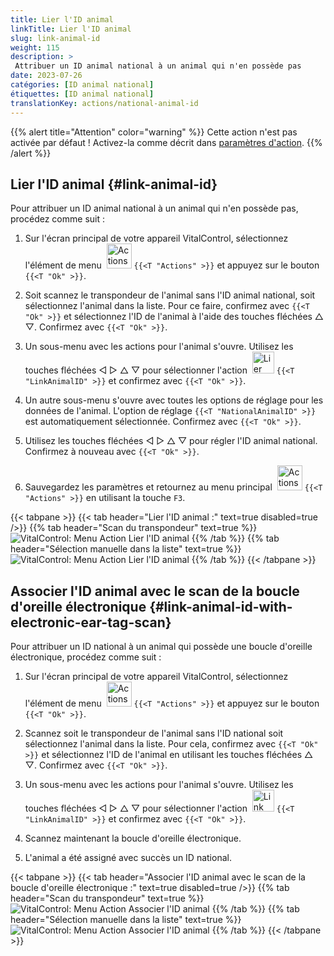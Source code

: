 ```yaml
---
title: Lier l'ID animal
linkTitle: Lier l'ID animal
slug: link-animal-id
weight: 115
description: >
 Attribuer un ID animal national à un animal qui n'en possède pas
date: 2023-07-26
catégories: [ID animal national]
étiquettes: [ID animal national]
translationKey: actions/national-animal-id
---
```

{{% alert title="Attention" color="warning" %}}
Cette action n'est pas activée par défaut ! Activez-la comme décrit dans [paramètres d'action](../setting/).
{{% /alert %}}

## Lier l'ID animal {#link-animal-id}

Pour attribuer un ID animal national à un animal qui n'en possède pas, procédez comme suit :

1. Sur l'écran principal de votre appareil VitalControl, sélectionnez l'élément de menu &nbsp;<img src="/icons/actions.svg" width="40" align="bottom" alt="Actions" /> `{{<T "Actions" >}}` et appuyez sur le bouton `{{<T "Ok" >}}`.

2. Soit scannez le transpondeur de l'animal sans l'ID animal national, soit sélectionnez l'animal dans la liste. Pour ce faire, confirmez avec `{{<T "Ok" >}}` et sélectionnez l'ID de l'animal à l'aide des touches fléchées △ ▽. Confirmez avec `{{<T "Ok" >}}`.

3. Un sous-menu avec les actions pour l'animal s'ouvre. Utilisez les touches fléchées ◁ ▷ △ ▽ pour sélectionner l'action &nbsp;<img src="/icons/actions/link-nais-id.svg" width="35" align="bottom" alt="Lier l'ID animal" /> `{{<T "LinkAnimalID" >}}` et confirmez avec `{{<T "Ok" >}}`.

4. Un autre sous-menu s'ouvre avec toutes les options de réglage pour les données de l'animal. L'option de réglage `{{<T "NationalAnimalID" >}}` est automatiquement sélectionnée. Confirmez avec `{{<T "Ok" >}}`.

5. Utilisez les touches fléchées ◁ ▷ △ ▽ pour régler l'ID animal national. Confirmez à nouveau avec `{{<T "Ok" >}}`.

6. Sauvegardez les paramètres et retournez au menu principal &nbsp;<img src="/icons/actions.svg" width="40" align="bottom" alt="Actions" /> `{{<T "Actions" >}}` en utilisant la touche `F3`.

{{< tabpane >}}
{{< tab header="Lier l'ID animal :" text=true disabled=true />}}
{{% tab header="Scan du transpondeur" text=true %}}
![VitalControl: Menu Action Lier l'ID animal](../images/linkanimalid-scan.png "Lier l'ID animal")
{{% /tab %}}
{{% tab header="Sélection manuelle dans la liste" text=true %}}
![VitalControl: Menu Action Lier l'ID animal](../images/linkanimalid.png "Lier l'ID animal")
{{% /tab %}}
{{< /tabpane >}}

## Associer l'ID animal avec le scan de la boucle d'oreille électronique {#link-animal-id-with-electronic-ear-tag-scan}

Pour attribuer un ID national à un animal qui possède une boucle d'oreille électronique, procédez comme suit :

1. Sur l'écran principal de votre appareil VitalControl, sélectionnez l'élément de menu &nbsp;<img src="/icons/actions.svg" width="40" align="bottom" alt="Actions" /> `{{<T "Actions" >}}` et appuyez sur le bouton `{{<T "Ok" >}}`.

2. Scannez soit le transpondeur de l'animal sans l'ID national soit sélectionnez l'animal dans la liste. Pour cela, confirmez avec `{{<T "Ok" >}}` et sélectionnez l'ID de l'animal en utilisant les touches fléchées △ ▽. Confirmez avec `{{<T "Ok" >}}`.

3. Un sous-menu avec les actions pour l'animal s'ouvre. Utilisez les touches fléchées ◁ ▷ △ ▽ pour sélectionner l'action &nbsp;<img src="/icons/actions/scan-nais-id.svg" width="35" align="bottom" alt="Link animal ID" />  `{{<T "LinkAnimalID" >}}` et confirmez avec `{{<T "Ok" >}}`.

4. Scannez maintenant la boucle d'oreille électronique.

5. L'animal a été assigné avec succès un ID national.

{{< tabpane >}}
{{< tab header="Associer l'ID animal avec le scan de la boucle d'oreille électronique :" text=true disabled=true />}}
{{% tab header="Scan du transpondeur" text=true %}}
![VitalControl: Menu Action Associer l'ID animal](../images/linkanimalidscan-scan.png "Associer l'ID animal")
{{% /tab %}}
{{% tab header="Sélection manuelle dans la liste" text=true %}}
![VitalControl: Menu Action Associer l'ID animal](../images/linkanimalidscan.png "Associer l'ID animal")
{{% /tab %}}
{{< /tabpane >}}
